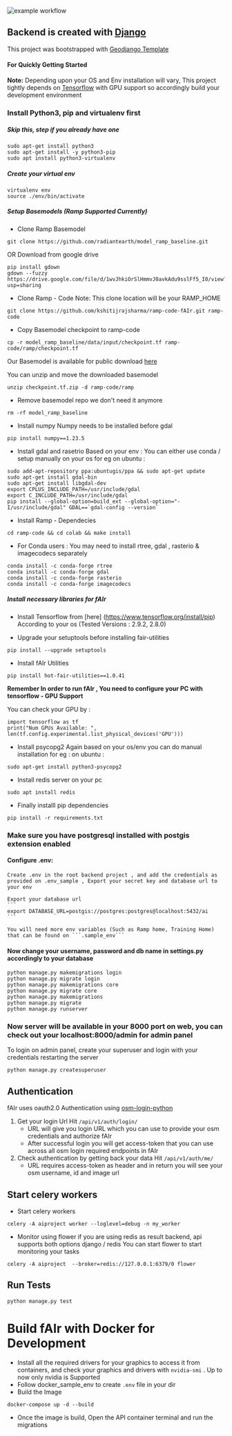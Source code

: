 ![example workflow](https://github.com/omranlm/TDB/actions/workflows/backend_build.yml/badge.svg)

## Backend is created with [Django](https://www.djangoproject.com/)
This project was bootstrapped with  [Geodjango Template](https://github.com/itskshitiz321/geodjangotemplate.git)
#### For Quickly Getting Started
**Note:** Depending upon your OS and Env installation will vary, This project tightly depends on [Tensorflow](https://www.tensorflow.org/install/pip) with GPU support so accordingly build your development environment 
### Install Python3, pip and virtualenv first
##### Skip this, step if you already have one
    sudo apt-get install python3
    sudo apt-get install -y python3-pip
    sudo apt install python3-virtualenv
##### Create your virtual env
    virtualenv env
    source ./env/bin/activate

##### Setup Basemodels (Ramp Supported Currently)
- Clone Ramp Basemodel 
```
git clone https://github.com/radiantearth/model_ramp_baseline.git
```
OR Download from google drive 
```
pip install gdown
gdown --fuzzy https://drive.google.com/file/d/1wvJhkiOrSlHmmvJ0avkAdu9sslFf5_I0/view?usp=sharing
```

- Clone Ramp - Code 
Note: This clone location will be your RAMP_HOME 
```
git clone https://github.com/kshitijrajsharma/ramp-code-fAIr.git ramp-code
```
- Copy Basemodel checkpoint to ramp-code
```
cp -r model_ramp_baseline/data/input/checkpoint.tf ramp-code/ramp/checkpoint.tf
```

Our Basemodel is available for public download [here](https://drive.google.com/file/d/1wvJhkiOrSlHmmvJ0avkAdu9sslFf5_I0/view?usp=sharing)

You can unzip and  move the downloaded basemodel 
```
unzip checkpoint.tf.zip -d ramp-code/ramp  
```


- Remove basemodel repo we don't need it anymore 
```
rm -rf model_ramp_baseline
```
- Install numpy 
Numpy needs to be installed before gdal 
```
pip install numpy==1.23.5
```

- Install gdal and rasetrio 
Based on your env : You can either use conda / setup manually on your os 
for eg on ubuntu : 
```
sudo add-apt-repository ppa:ubuntugis/ppa && sudo apt-get update
sudo apt-get install gdal-bin
sudo apt-get install libgdal-dev
export CPLUS_INCLUDE_PATH=/usr/include/gdal
export C_INCLUDE_PATH=/usr/include/gdal
pip install --global-option=build_ext --global-option="-I/usr/include/gdal" GDAL==`gdal-config --version`
```

- Install Ramp - Dependecies 
```
cd ramp-code && cd colab && make install
```

- For Conda users : You may need to install rtree, gdal , rasterio & imagecodecs separately 

```
conda install -c conda-forge rtree
conda install -c conda-forge gdal
conda install -c conda-forge rasterio
conda install -c conda-forge imagecodecs
```

##### Install necessary libraries for fAIr

- Install Tensorflow  from [here] (https://www.tensorflow.org/install/pip) According to your os (Tested Versions : 2.9.2, 2.8.0)

- Upgrade your setuptools before installing fair-utilities

```
pip install --upgrade setuptools
```

- Install fAIr Utilities 
```
pip install hot-fair-utilities==1.0.41
```

**Remember In order to run fAIr , You need to configure your PC with tensorflow - GPU Support** 

You can check your GPU by : 

```
import tensorflow as tf
print("Num GPUs Available: ", len(tf.config.experimental.list_physical_devices('GPU')))
```


- Install psycopg2
Again based on your os/env you can do manual installation 
for eg : on ubuntu : 
```
sudo apt-get install python3-psycopg2
```

- Install redis server on your pc 

```
sudo apt install redis
```

- Finally installl pip dependencies 

```
pip install -r requirements.txt
```

### Make sure you have postgresql installed with postgis extension enabled


#### Configure .env: 
    Create .env in the root backend project , and add the credentials as provided on .env_sample , Export your secret key and database url to your env

    Export your database url 
    ```
    export DATABASE_URL=postgis://postgres:postgres@localhost:5432/ai
    ```
    
    You will need more env variables (Such as Ramp home, Training Home) that can be found on ```.sample_env```  

#### Now change your username, password and db name in settings.py accordingly to your database
    python manage.py makemigrations login
    python manage.py migrate login
    python manage.py makemigrations core
    python manage.py migrate core 
    python manage.py makemigrations 
    python manage.py migrate
    python manage.py runserver
### Now server will be available in your 8000 port on web, you can check out your localhost:8000/admin for admin panel 
To login on admin panel, create your superuser and login with your credentials restarting the server

    python manage.py createsuperuser

## Authentication 
fAIr uses oauth2.0 Authentication using [osm-login-python](https://github.com/kshitijrajsharma/osm-login-python)
1. Get your login Url
    Hit ```/api/v1/auth/login/ ```
    - URL will give you login URL which you can use to provide your osm credentials and authorize fAIr 
    - After successful login  you will get access-token that you can use across all osm login required endpoints in fAIr
2. Check authentication by getting back your data 
    Hit ```/api/v1/auth/me/```
    - URL requires access-token as header and in return you will see your osm username, id and image url 


## Start celery workers 

-  Start celery workers 

```
celery -A aiproject worker --loglevel=debug -n my_worker
```

- Monitor using flower 
if  you are using redis as result backend, api supports both options django / redis 
You can start flower to start monitoring your tasks
```
celery -A aiproject  --broker=redis://127.0.0.1:6379/0 flower 
```

## Run Tests 

```
python manage.py test
```


# Build fAIr with Docker for Development 
- Install all the required drivers for your graphics to access it from containers, and check your graphics and drivers with ```nvidia-smi``` . Up to now only nvidia is Supported 
- Follow docker_sample_env to create ```.env``` file in your dir 
- Build the Image

```
docker-compose up -d --build
```
- Once the image is build, Open the API container terminal and run the migrations
